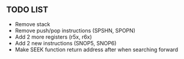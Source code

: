## TODO LIST
+ Remove stack
+ Remove push/pop instructions (SPSHN, SPOPN)
+ Add 2 more registers (r5x, r6x)
+ Add 2 new instructions (SNOP5, SNOP6)
+ Make SEEK function return address after when searching forward